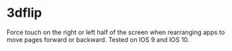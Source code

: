 # 3dflip


Force touch on the right or left half of the screen when rearranging apps to move pages forward or backward. Tested on IOS 9 and IOS 10.
